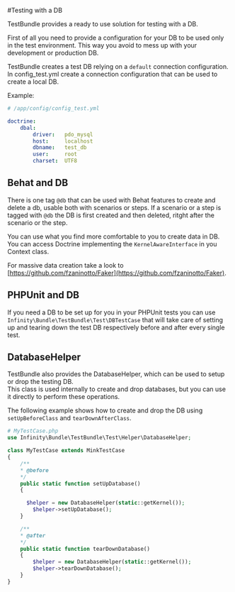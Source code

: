 #Testing with a DB

TestBundle provides a ready to use solution for testing with a DB.

First of all you need to provide a configuration for your DB to be used only in the test environment. This way you avoid to mess up with your development or production DB.

TestBundle creates a test DB relying on a `default` connection configuration. In config_test.yml create a connection configuration that can be used to create a local DB.

Example:

```yaml
# /app/config/config_test.yml

doctrine:
    dbal:
        driver:   pdo_mysql
        host:     localhost
        dbname:   test_db
        user:     root
        charset:  UTF8

```

## Behat and DB

There is one tag `@db` that can be used with Behat features to create and delete a db, usable both with scenarios or steps.
If a scenario or a step is tagged with `@db` the DB is first created and then deleted, ritght after the scenario or the step.

You can use what you find more comfortable to you to create data in DB. You can access Doctrine implementing the `KernelAwareInterface` in you Context class.

For massive data creation take a look to [https://github.com/fzaninotto/Faker](https://github.com/fzaninotto/Faker).

## PHPUnit and DB

If you need a DB to be set up for you in your PHPUnit tests you can use `Infinity\Bundle\TestBundle\Test\DBTestCase` that will take care of setting up and tearing down the test DB respectively before and after every single test.

## DatabaseHelper

TestBundle also provides the DatabaseHelper, which can be used to setup or drop the testing DB.  
This class is used internally to create and drop databases, but you can use it directly to perform these operations.

The following example shows how to create and drop the DB using `setUpBeforeClass` and `tearDownAfterClass`.

```php
# MyTestCase.php
use Infinity\Bundle\TestBundle\Test\Helper\DatabaseHelper;

class MyTestCase extends MinkTestCase 
{
    /**
    * @before
    */
    public static function setUpDatabase()
    {

 	  $helper = new DatabaseHelper(static::getKernel());
        $helper->setUpDatabase();
    }

    /**
    * @after
    */ 
    public static function tearDownDatabase() 
    {
        $helper = new DatabaseHelper(static::getKernel());
        $helper->tearDownDatabase();
    }
}	
```